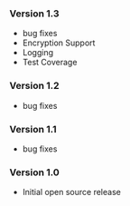 ### Version 1.3

* bug fixes
* Encryption Support
* Logging
* Test Coverage

### Version 1.2

* bug fixes

### Version 1.1

* bug fixes

### Version 1.0

* Initial open source release
